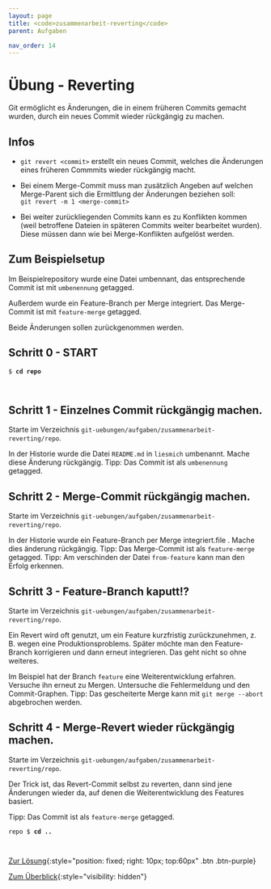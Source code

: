 ```yaml
---
layout: page
title: <code>zusammenarbeit-reverting</code>
parent: Aufgaben

nav_order: 14
---
```

# Übung - Reverting

Git ermöglicht es Änderungen, 
die in einem früheren Commits gemacht wurden,
durch ein neues Commit wieder rückgängig zu machen.

## Infos

* `git revert <commit>` erstellt ein neues Commit, 
  welches die Änderungen eines früheren Commmits wieder
  rückgängig macht.

* Bei einem Merge-Commit
  muss man zusätzlich Angeben auf welchen Merge-Parent
  sich die Ermittlung der Änderungen beziehen soll:<br/>
  `git revert -m 1 <merge-commit>` 

* Bei weiter zurückliegenden Commits kann es zu Konflikten kommen
  (weil betroffene Dateien in späteren Commits weiter bearbeitet wurden).
  Diese müssen dann wie bei Merge-Konflikten aufgelöst werden.

## Zum Beispielsetup

Im Beispielrepository wurde eine Datei umbennant,
das entsprechende Commit ist mit `umbenennung` getagged.

Außerdem wurde ein Feature-Branch per Merge integriert.
Das Merge-Commit ist mit `feature-merge` getagged.

Beide Änderungen sollen zurückgenommen werden.

<h2>Schritt 0 - START <!-- UEB/Reverting/0 --></h2>


<pre><code>$ <b>cd repo</b><br><br><br></code></pre>


<h2>Schritt 1 - Einzelnes Commit rückgängig machen. <!-- UEB/Reverting/1 --></h2>

Starte im Verzeichnis `git-uebungen/aufgaben/zusammenarbeit-reverting/repo`.

In der Historie wurde die Datei `README.md` in `liesmich`
umbenannt. Mache diese Änderung rückgängig.
Tipp: Das Commit ist als `umbenennung` getagged.

<h2>Schritt 2 - Merge-Commit rückgängig machen. <!-- UEB/Reverting/2 --></h2>

Starte im Verzeichnis `git-uebungen/aufgaben/zusammenarbeit-reverting/repo`.

In der Historie wurde ein Feature-Branch per Merge integriert.file . Mache dies änderung rückgängig.
Tipp: Das Merge-Commit ist als `feature-merge` getagged. 
Tipp: Am verschinden der Datei `from-feature` kann man den Erfolg erkennen.

<h2>Schritt 3 - Feature-Branch kaputt!? <!-- UEB/Reverting/3 --></h2>

Starte im Verzeichnis `git-uebungen/aufgaben/zusammenarbeit-reverting/repo`.

Ein Revert wird oft genutzt, um ein Feature kurzfristig zurückzunehmen,
z. B. wegen eine Produktionsproblems.
Später möchte man den Feature-Branch korrigieren und dann erneut integrieren. 
Das geht nicht so ohne weiteres.

Im Beispiel hat der Branch `feature` eine Weiterentwicklung erfahren.
Versuche ihn erneut zu Mergen.
Untersuche die Fehlermeldung und den Commit-Graphen.
Tipp: Das gescheiterte Merge kann mit `git merge --abort` abgebrochen werden.

<h2>Schritt 4 - Merge-Revert wieder rückgängig machen. <!-- UEB/Reverting/4 --></h2>

Starte im Verzeichnis `git-uebungen/aufgaben/zusammenarbeit-reverting/repo`.

Der Trick ist, das Revert-Commit selbst zu reverten,
dann sind jene Änderungen wieder da,
auf denen die Weiterentwicklung des Features basiert.

Tipp: Das Commit ist als `feature-merge` getagged.


<pre><code>repo $ <b>cd ..</b><br><br><br></code></pre>


[Zur Lösung](loesung-zusammenarbeit-reverting.html){:style="position: fixed; right: 10px; top:60px" .btn .btn-purple}

[Zum Überblick](../../ueberblick.html){:style="visibility: hidden"}

